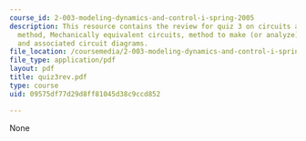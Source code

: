 ```yaml
---
course_id: 2-003-modeling-dynamics-and-control-i-spring-2005
description: This resource contains the review for quiz 3 on circuits and the impedance
  method, Mechanically equivalent circuits, method to make (or analyze) a Bode plot
  and associated circuit diagrams.
file_location: /coursemedia/2-003-modeling-dynamics-and-control-i-spring-2005/09575df77d29d8ff81045d38c9ccd852_quiz3rev.pdf
file_type: application/pdf
layout: pdf
title: quiz3rev.pdf
type: course
uid: 09575df77d29d8ff81045d38c9ccd852

---
```

None